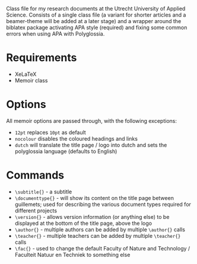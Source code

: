 Class file for my research documents at the Utrecht University of Applied Science. Consists of a single class file (a variant for shorter articles and a beamer-theme will be added at a later stage) and a wrapper around the biblatex package activating APA style (required) and fixing some common errors when using APA with Polyglossia. 

# Requirements
* XeLaTeX
* Memoir class

# Options
All memoir options are passed through, with the following exceptions:
* `12pt` replaces `10pt` as default
* `nocolour` disables the coloured headings and links
* `dutch` will translate the title page / logo into dutch and sets the polyglossia language (defaults to English)

# Commands
* `\subtitle{}` - a subtitle
* `\documenttype{}` - will show its content on the title page between guillemets; used for describing the various document types required for different projects
* `\version{}` - allows version information (or anything else) to be displayed at the bottom of the title page, above the logo
* `\author{}` - multiple authors can be added by multiple `\author{}` calls
* `\teacher{}` - multiple teachers can be added by multiple `\teacher{}` calls
* `\fac{}` - used to change the default Faculty of Nature and Technology / Faculteit Natuur en Techniek to something else


